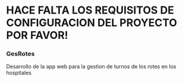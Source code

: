 # HACE FALTA LOS REQUISITOS DE CONFIGURACION DEL PROYECTO POR FAVOR!

### GesRotes
Desarrollo de la app web para la gestion de turnos de los rotes en los hospitales

